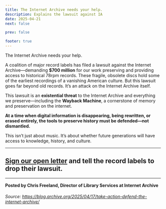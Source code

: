 ```yaml
---
title: The Internet Archive needs your help.
description: Explains the lawsuit against IA
date: 2025-04-21
next: false

prev: false

footer: true
---
```


<Post authors="Chris Freeland, Director of Library Services at Internet Archive" />

The Internet Archive needs your help.

A coalition of major record labels has filed a lawsuit against the Internet Archive—demanding **$700 million** for our work preserving and providing access to historical 78rpm records. These fragile, obsolete discs hold some of the earliest recordings of a vanishing American culture. But this lawsuit goes far beyond old records. It’s an attack on the Internet Archive itself.

This lawsuit is an **existential threat** to the Internet Archive and everything we preserve—including the **Wayback Machine**, a cornerstone of memory and preservation on the internet.

**At a time when digital information is disappearing, being rewritten, or erased entirely, the tools to preserve history must be defended—not dismantled.**

This isn’t just about music. It’s about whether future generations will have access to knowledge, history, and culture.
***
## [Sign our open letter](https://www.change.org/p/defend-the-internet-archive) and tell the record labels to drop their lawsuit. 
***
**Posted by Chris Freeland, Director of Library Services at Internet Archive**

###### Source: https://blog.archive.org/2025/04/17/take-action-defend-the-internet-archive/

